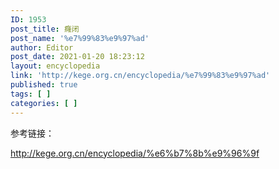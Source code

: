 ```yaml
---
ID: 1953
post_title: 癃闭
post_name: '%e7%99%83%e9%97%ad'
author: Editor
post_date: 2021-01-20 18:23:12
layout: encyclopedia
link: 'http://kege.org.cn/encyclopedia/%e7%99%83%e9%97%ad'
published: true
tags: [ ]
categories: [ ]
---
```

参考链接：

http://kege.org.cn/encyclopedia/%e6%b7%8b%e9%96%9f